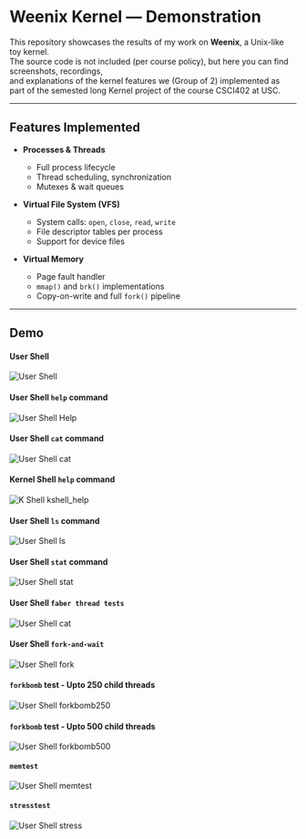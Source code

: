 # Weenix Kernel — Demonstration

This repository showcases the results of my work on **Weenix**, a Unix-like toy kernel.  
The source code is not included (per course policy), but here you can find screenshots, recordings,  
and explanations of the kernel features we (Group of 2) implemented as part of the semested long Kernel project of the course CSCI402 at USC.

---

## Features Implemented

- **Processes & Threads**
    - Full process lifecycle
    - Thread scheduling, synchronization
    - Mutexes & wait queues

- **Virtual File System (VFS)**
    - System calls: `open`, `close`, `read`, `write`
    - File descriptor tables per process
    - Support for device files

- **Virtual Memory**
    - Page fault handler
    - `mmap()` and `brk()` implementations
    - Copy-on-write and full `fork()` pipeline

---

## Demo
#### User Shell
![User Shell](assets/user_shell.jpeg)

#### User Shell `help` command
![User Shell Help](assets/help.jpeg)

#### User Shell `cat` command
![User Shell cat](assets/cat.jpeg)

#### Kernel Shell `help` command
![K Shell kshell_help](assets/kshell_help.jpeg)

#### User Shell `ls` command
![User Shell ls](assets/ls.jpeg)

#### User Shell `stat` command
![User Shell stat](assets/stat.jpeg)

#### User Shell `faber thread tests`
![User Shell cat](assets/faber_thread_tests.gif)

#### User Shell `fork-and-wait`
![User Shell fork](assets/fork_and_wait.jpeg)

#### `forkbomb` test - Upto 250 child threads
![User Shell forkbomb250](assets/forkbomb250.gif)

#### `forkbomb` test - Upto 500 child threads
![User Shell forkbomb500](assets/forkbomb500.gif)

#### `memtest`
![User Shell memtest](assets/memtest.jpeg)

#### `stresstest`
![User Shell stress](assets/stress.gif)
